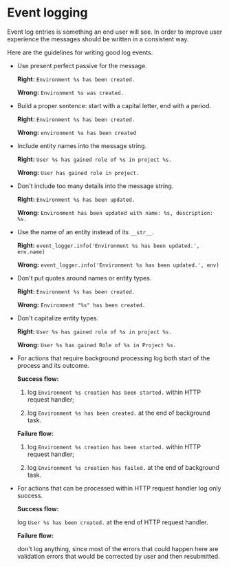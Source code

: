# Event logging

Event log entries is something an end user will see. In order to improve user experience the messages should be written in a consistent way.

Here are the guidelines for writing good log events.

* Use present perfect passive for the message.

  **Right:** `Environment %s has been created.`

  **Wrong:** `Environment %s was created.`

* Build a proper sentence: start with a capital letter, end with a period.

  **Right:** `Environment %s has been created.`

  **Wrong:** `environment %s has been created`

* Include entity names into the message string.

  **Right:** `User %s has gained role of %s in project %s.`

  **Wrong:** `User has gained role in project.`

* Don't include too many details into the message string.

  **Right:** `Environment %s has been updated.`

  **Wrong:** `Environment has been updated with name: %s, description: %s.`

* Use the name of an entity instead of its `__str__`.

  **Right:** `event_logger.info('Environment %s has been updated.', env.name)`

  **Wrong:** `event_logger.info('Environment %s has been updated.', env)`

* Don't put quotes around names or entity types.

  **Right:** `Environment %s has been created.`

  **Wrong:** `Environment "%s" has been created.`

* Don't capitalize entity types.

  **Right:** `User %s has gained role of %s in project %s.`

  **Wrong:** `User %s has gained Role of %s in Project %s.`

* For actions that require background processing log both start of the process and its outcome.

  **Success flow:**

   1. log `Environment %s creation has been started.` within HTTP request handler;

   2. log `Environment %s has been created.` at the end of background task.

  **Failure flow:**

   1. log `Environment %s creation has been started.` within HTTP request handler;

   2. log `Environment %s creation has failed.` at the end of background task.

* For actions that can be processed within HTTP request handler log only success.

  **Success flow:**

   log `User %s has been created.` at the end of HTTP request handler.

  **Failure flow:**

   don't log anything, since most of the errors that could happen here
   are validation errors that would be corrected by user and then resubmitted.
